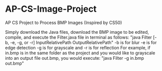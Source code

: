 # AP-CS-Image-Project
AP CS Project to Process BMP Images (Inspired by CS50)


Simply download the Java files, download the BMP image to be edited, compile, and execute the Filter.java file in terminal as follows:
"java Filter [-b, -e, -g, or -r] InputRelativePath OutputRelativePath"
-b is for blur
-e is for edge detection
-g is for grayscale
and -r is for reflection
For example, if in.bmp is in the same folder as the project and you would like to grayscale into an output file out.bmp, you would execute:
"java Filter -g in.bmp out.bmp"
